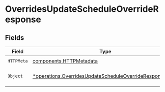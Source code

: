# OverridesUpdateScheduleOverrideResponse


## Fields

| Field                                                                                                                             | Type                                                                                                                              | Required                                                                                                                          | Description                                                                                                                       |
| --------------------------------------------------------------------------------------------------------------------------------- | --------------------------------------------------------------------------------------------------------------------------------- | --------------------------------------------------------------------------------------------------------------------------------- | --------------------------------------------------------------------------------------------------------------------------------- |
| `HTTPMeta`                                                                                                                        | [components.HTTPMetadata](../../models/components/httpmetadata.md)                                                                | :heavy_check_mark:                                                                                                                | N/A                                                                                                                               |
| `Object`                                                                                                                          | [*operations.OverridesUpdateScheduleOverrideResponseBody](../../models/operations/overridesupdatescheduleoverrideresponsebody.md) | :heavy_minus_sign:                                                                                                                | The request has succeeded.                                                                                                        |